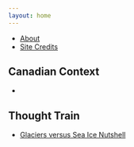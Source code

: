 ```yaml
---
layout: home
---
```

- [About](about)
- [Site Credits](credits)
## Canadian Context
- 
## Thought Train
- [Glaciers versus Sea Ice Nutshell](GvSI)